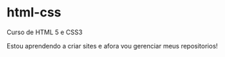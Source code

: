 # html-css
 Curso de HTML 5 e CSS3
 
 Estou aprendendo a criar sites e afora vou gerenciar meus repositorios!

